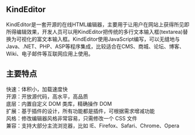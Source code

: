 ## KindEditor
KindEditor是一套开源的在线HTML编辑器，主要用于让用户在网站上获得所见即所得编辑效果，开发人员可以用KindEditor把传统的多行文本输入框(textarea)替换为可视化的富文本输入框。KindEditor使用JavaScript编写，可以无缝地与Java、.NET、PHP、ASP等程序集成，比较适合在CMS、商城、论坛、博客、Wiki、电子邮件等互联网应用上使用。

## 主要特点
快速：体积小，加载速度快  
开源：开放源代码，高水平，高品质  
底层：内置自定义 DOM 类库，精确操作 DOM  
扩展：基于插件的设计，所有功能都是插件，可根据需求增减功能  
风格：修改编辑器风格非常容易，只需修改一个 CSS 文件  
兼容：支持大部分主流浏览器，比如 IE、Firefox、Safari、Chrome、Opera
